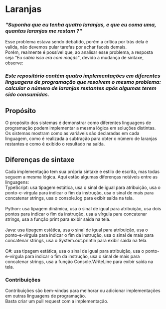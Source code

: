 # Laranjas

### _"Suponha que eu tenha quatro laranjas, e que eu coma uma, quantas laranjas me restam ?"_

Esse problema estava sendo debatido, porém a crítica por trás dela é valida, não devemos pular tarefas por achar faceis demais.<br>
Porém, realmente é possível que, ao analisar esse problema, a resposta seja _"Eu sabia isso era com maçãs"_, devido a mudança de sintaxe, observe: 

_<h3>Este repositório contém quatro implementações em diferentes linguagens de programação que resolvem o mesmo problema: 
calcular o número de laranjas restantes após algumas terem sido consumidas.</h3>_

## Propósito
O propósito dos sistemas é demonstrar como diferentes linguagens de programação podem implementar a mesma lógica em soluções distintas. <br>
Os sistemas mostram como as variáveis são declaradas em cada linguagem, como é realizada a subtração para obter o número de laranjas restantes e como é exibido o resultado na saída.

## Diferenças de sintaxe
Cada implementação tem sua própria sintaxe e estilo de escrita, mas todas seguem a mesma lógica. Aqui estão algumas diferenças notáveis entre as linguagens:
<br>
TypeScript: usa tipagem estática, usa o sinal de igual para atribuição, usa o ponto-e-vírgula para indicar o fim da instrução, usa o sinal de mais para concatenar strings, usa o console.log para exibir saída na tela.<br>
<br>
Python: usa tipagem dinâmica, usa o sinal de igual para atribuição, usa dois pontos para indicar o fim da instrução, usa a vírgula para concatenar strings, usa a função print para exibir saída na tela.<br>
<br>
Java: usa tipagem estática, usa o sinal de igual para atribuição, usa o ponto-e-vírgula para indicar o fim da instrução, usa o sinal de mais para concatenar strings, usa o System.out.println para exibir saída na tela.<br>
<br>
C#: usa tipagem estática, usa o sinal de igual para atribuição, usa o ponto-e-vírgula para indicar o fim da instrução, usa o sinal de mais para concatenar strings, usa a função Console.WriteLine para exibir saída na tela.<br>

### Contribuições
Contribuições são bem-vindas para melhorar ou adicionar implementações em outras linguagens de programação.<br>
Basta criar um pull request com a implementação.
